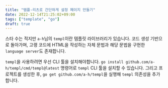 ```yaml
---
title: "템플-리츠로 간단하게 설정 페이지 만들기"
date: 2022-12-14T21:25:02+09:00
tags: ["template", "go"]
draft: true
---
```


스타 수는 적지만 `a-h`님의 `templ`이란 템플릿 라이브러리가 있습니다. 코드 생성 기반으로 돌아가며, 고랭 코드에 HTML을 작성하는 자체 문법과 해당 문법을 구현한 `language server`도 존재합니다. 

`templ`을 사용하려면 우선 CLI 툴을 설치해야합니다. `go install github.com/a-h/templ/cmd/templ@latest` 명령어로 `templ` CLI 툴을 설치할 수 있습니다. 그리고 프로젝트를 생성한 후, `go get github.com/a-h/templ`을 실행해 `templ` 의존성을 추가합니다. 